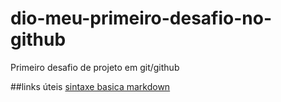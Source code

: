 # dio-meu-primeiro-desafio-no-github
Primeiro desafio de projeto em git/github

##links úteis
[sintaxe basica markdown](https://markdown.net.br/sintaxe-basica/#google_vignette)
